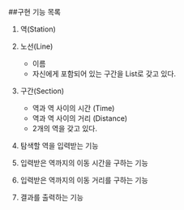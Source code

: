 ##구현 기능 목록

1. 역(Station)
2. 노선(Line)
    - 이름
    - 자신에게 포함되어 있는 구간을 List로 갖고 있다.
3. 구간(Section)
    - 역과 역 사이의 시간 (Time)
    - 역과 역 사이의 거리 (Distance)
    - 2개의 역을 갖고 있다.
4. 탐색할 역을 입력받는 기능

5. 입력받은 역까지의 이동 시간을 구하는 기능

6. 입력받은 역까지의 이동 거리를 구하는 기능

7. 결과를 출력하는 기능

